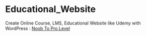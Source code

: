 # Educational_Website
Create Online Course, LMS, Educational Website like Udemy with WordPress : [Noob To Pro Level](http://noobtoprolevel.ezyro.com/)
